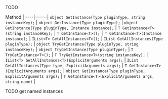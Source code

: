 TODO

Method |
----|------|
`object GetInstance(Type pluginType, string instanceKey);` |
`object GetInstance(Type pluginType);` |
`object GetInstance(Type pluginType, Instance instance);` |
`T GetInstance<T>(string instanceKey);` |
`T GetInstance<T>(); `|
`T GetInstance<T>(Instance instance);` |
`IList<T> GetAllInstances<T>();` |
`IList GetAllInstances(Type pluginType);` |
`object TryGetInstance(Type pluginType, string instanceKey);` |
`object TryGetInstance(Type pluginType);` |
`T TryGetInstance<T>();` |
`T TryGetInstance<T>(string instanceKey);` |
`IList<T> GetAllInstances<T>(ExplicitArguments args);` |
`IList GetAllInstances(Type type, ExplicitArguments args);` |
`T GetInstance<T>(ExplicitArguments args);` |
`object GetInstance(Type pluginType, ExplicitArguments args);` | 
`T GetInstance<T>(ExplicitArguments args, string name)` | 

TODO get named instances